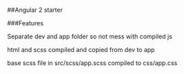 ##Angular 2 starter

###Features

Separate dev and app folder so not mess with compiled js

html and scss compiled and copied from dev to app

base scss file in src/scss/app.scss compiled to css/app.css
